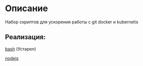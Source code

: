 # Описание

Набор скриптов для ускорения работы с git docker и kubernetis

## Реализация:

[bash](./bash) (Устарел)

[nodejs](./node)
